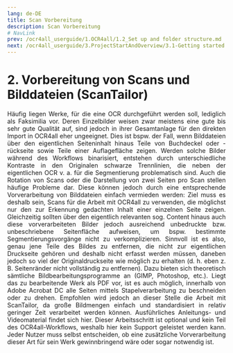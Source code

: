 ```yaml
---
lang: de-DE
title: Scan Vorbereitung
description: Scan Vorbereitung
# NavLink
prev: /ocr4all_userguide/1.OCR4all/1.2_Set up and folder structure.md
next: /ocr4all_userguide/3.ProjectStartAndOverview/3.1-Getting started.md
---
```

# 2.	Vorbereitung von Scans und Bilddateien (ScanTailor)

<p style="text-align: justify">Häufig liegen Werke, für die eine OCR durchgeführt werden soll, lediglich als Faksimilia vor. Deren Einzelbilder weisen zwar meistens eine gute bis sehr gute Qualität auf, sind jedoch in ihrer Gesamtanlage für den direkten Import in OCR4all eher ungeeignet. Dies ist bspw. der Fall, wenn Bilddateien über den eigentlichen Seiteninhalt hinaus Teile von Buchdeckel oder - rückseite sowie Teile einer Auflagefläche zeigen. Werden solche Bilder während des Workflows binarisiert, entstehen durch unterschiedliche Kontraste in den Originalen schwarze Trennlinien, die neben der eigentlichen OCR v. a. für die Segmentierung problematisch sind. Auch die Rotation von Scans oder die Darstellung von zwei Seiten pro Scan stellen häufige Probleme dar.
Diese können jedoch durch eine entsprechende Vorverarbeitung von Bilddateien einfach vermieden werden: Ziel muss es deshalb sein, Scans für die Arbeit mit OCR4all zu verwenden, die möglichst nur den zur Erkennung gedachten Inhalt einer einzelnen Seite zeigen. Gleichzeitig sollten über den eigentlich relevanten sog. Content hinaus auch diese vorverarbeiteten Bilder jedoch ausreichend unbedruckte bzw. unbeschriebene Seitenfläche aufweisen, um bspw. bestimmte Segmentierungsvorgänge nicht zu verkomplizieren. Sinnvoll ist es also, genau jene Teile des Bildes zu entfernen, die nicht zur eigentlichen Druckseite gehören und deshalb nicht erfasst werden müssen, daneben jedoch so viel der Originaldruckseite wie möglich zu erhalten (d. h. eben z. B. Seitenränder nicht vollständig zu entfernen).
Dazu bieten sich theoretisch sämtliche Bildbearbeitungsprogramme an (GIMP, Photoshop, etc.). Liegt das zu bearbeitende Werk als PDF vor, ist es auch möglich, innerhalb von Adobe Acrobat DC alle Seiten mittels Stapelverarbeitung zu beschneiden oder zu drehen. Empfohlen wird jedoch an dieser Stelle die Arbeit mit ScanTailor, da große Bildmengen einfach und standardisiert in relativ geringer Zeit verarbeitet werden können. Ausführliches Anleitungs- und Videomaterial findet sich hier.
Dieser Arbeitsschritt ist optional und kein Teil des OCR4all-Workflows, weshalb hier kein Support geleistet werden kann. Jeder Nutzer muss selbst entscheiden, ob eine zusätzliche Vorverarbeitung dieser Art für sein Werk gewinnbringend wäre oder sogar notwendig ist.</p>
